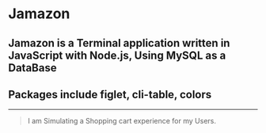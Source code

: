 Jamazon
=========

Jamazon is a Terminal application written in JavaScript with Node.js, Using MySQL as a DataBase
---------
Packages include figlet, cli-table, colors
---------


***

> I am Simulating a Shopping cart experience for my Users.
